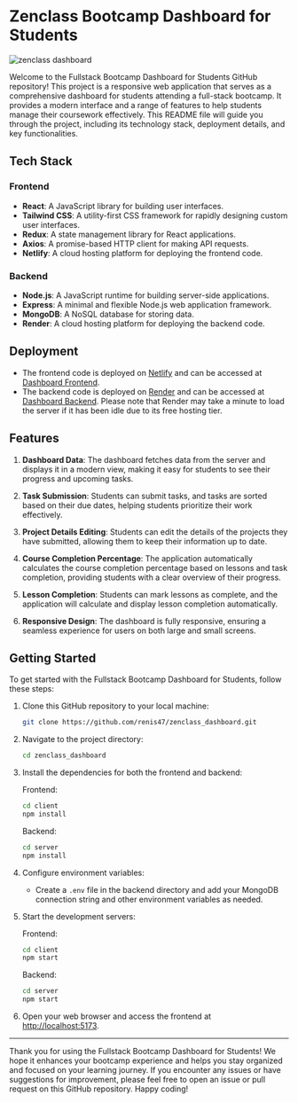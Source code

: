 # Zenclass Bootcamp Dashboard for Students

![zenclass dashboard](https://github.com/renish47/zenclass_dashboard/assets/107568859/cfe4bb03-28b3-475a-8947-7e1ea32fc72e)

Welcome to the Fullstack Bootcamp Dashboard for Students GitHub repository! This project is a responsive web application that serves as a comprehensive dashboard for students attending a full-stack bootcamp. It provides a modern interface and a range of features to help students manage their coursework effectively. This README file will guide you through the project, including its technology stack, deployment details, and key functionalities.

## Tech Stack

### Frontend
- **React**: A JavaScript library for building user interfaces.
- **Tailwind CSS**: A utility-first CSS framework for rapidly designing custom user interfaces.
- **Redux**: A state management library for React applications.
- **Axios**: A promise-based HTTP client for making API requests.
- **Netlify**: A cloud hosting platform for deploying the frontend code.

### Backend
- **Node.js**: A JavaScript runtime for building server-side applications.
- **Express**: A minimal and flexible Node.js web application framework.
- **MongoDB**: A NoSQL database for storing data.
- **Render**: A cloud hosting platform for deploying the backend code.

## Deployment

- The frontend code is deployed on [Netlify](https://www.netlify.com/) and can be accessed at [Dashboard Frontend](https://your-frontend-url.netlify.app).
- The backend code is deployed on [Render](https://render.com/) and can be accessed at [Dashboard Backend](https://your-backend-url.onrender.com). Please note that Render may take a minute to load the server if it has been idle due to its free hosting tier.

## Features

1. **Dashboard Data**: The dashboard fetches data from the server and displays it in a modern view, making it easy for students to see their progress and upcoming tasks.

2. **Task Submission**: Students can submit tasks, and tasks are sorted based on their due dates, helping students prioritize their work effectively.

3. **Project Details Editing**: Students can edit the details of the projects they have submitted, allowing them to keep their information up to date.

4. **Course Completion Percentage**: The application automatically calculates the course completion percentage based on lessons and task completion, providing students with a clear overview of their progress.

5. **Lesson Completion**: Students can mark lessons as complete, and the application will calculate and display lesson completion automatically.

6. **Responsive Design**: The dashboard is fully responsive, ensuring a seamless experience for users on both large and small screens.

## Getting Started

To get started with the Fullstack Bootcamp Dashboard for Students, follow these steps:

1. Clone this GitHub repository to your local machine:
   ```bash
   git clone https://github.com/renis47/zenclass_dashboard.git
   ```

2. Navigate to the project directory:
   ```bash
   cd zenclass_dashboard
   ```

3. Install the dependencies for both the frontend and backend:

   Frontend:
   ```bash
   cd client
   npm install
   ```

   Backend:
   ```bash
   cd server
   npm install
   ```

4. Configure environment variables:

   - Create a `.env` file in the backend directory and add your MongoDB connection string and other environment variables as needed.

5. Start the development servers:

   Frontend:
   ```bash
   cd client
   npm start
   ```

   Backend:
   ```bash
   cd server
   npm start
   ```

6. Open your web browser and access the frontend at [http://localhost:5173](http://localhost:5173).


---

Thank you for using the Fullstack Bootcamp Dashboard for Students! We hope it enhances your bootcamp experience and helps you stay organized and focused on your learning journey. If you encounter any issues or have suggestions for improvement, please feel free to open an issue or pull request on this GitHub repository. Happy coding!
